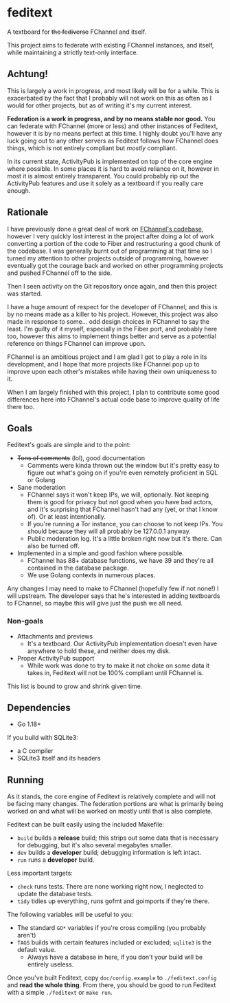 # feditext

A textboard for ~~the fediverse~~ FChannel and itself.

This project aims to federate with existing FChannel instances, and itself,
while maintaining a strictly text-only interface.

## Achtung!

This is largely a work in progress, and most likely will be for a while.
This is exacerbated by the fact that I probably will not work on this as often
as I would for other projects, but as of writing it's my current interest.

**Federation is a work in progress, and by no means stable nor good.**
You can federate with FChannel (more or less) and other instances of Feditext,
however it is by no means perfect at this time.
I highly doubt you'll have any luck going out to any other servers as Feditext
follows how FChannel does things, which is not entirely compliant but *mostly*
compliant.

In its current state, ActivityPub is implemented on top of the core engine where
possible.
In some places it is hard to avoid reliance on it, however in most it is almost
entirely transparent.
You could probably rip out the ActivityPub features and use it solely as a
textboard if you really care enough.

## Rationale

I have previously done a great deal of work on [FChannel's
codebase](https://github.com/FChannel0/FChannel-Server), however I very quickly
lost interest in the project after doing a lot of work converting a portion of
the code to Fiber and restructuring a good chunk of the codebase.
I was generally burnt out of programming at that time so I turned my attention
to other projects outside of programming, however eventually got the courage
back and worked on other programming projects and pushed FChannel off to the
side.

Then I seen activity on the Git repository once again, and then this project was
started.

I have a huge amount of respect for the developer of FChannel, and this is by no
means made as a killer to his project.
However, this project was also made in response to some... odd design choices in
FChannel to say the least.
I'm guilty of it myself, especially in the Fiber port, and probably here too,
however this aims to implement things better and serve as a potential reference
on things FChannel can improve upon.

FChannel is an ambitious project and I am glad I got to play a role in its
development, and I hope that more projects like FChannel pop up to improve upon
each other's mistakes while having their own uniqueness to it.

When I am largely finished with this project, I plan to contribute some good
differences here into FChannel's actual code base to improve quality of life
there too.

## Goals

Feditext's goals are simple and to the point:

- ~~Tons of comments~~ (lol), good documentation
  - Comments were kinda thrown out the window but it's pretty easy to figure out
    what's going on if you're even remotely proficient in SQL or Golang
- Sane moderation
  - FChannel says it won't keep IPs, we will, optionally.
    Not keeping them is good for privacy but not good when you have bad actors,
    and it's surprising that FChannel hasn't had any (yet, or that I know of).
    Or at least intentionally.
  - If you're running a Tor instance, you can choose to not keep IPs.
    You should because they will all probably be 127.0.0.1 anyway.
  - Public moderation log. It's a little broken right now but it's there.
    Can also be turned off.
- Implemented in a simple and good fashion where possible.
  - FChannel has 88+ database functions, we have 39 and they're all contained in
    the database package.
  - We use Golang contexts in numerous places.

Any changes I may need to make to FChannel (hopefully few if not none!) I will
upstream.
The developer says that he's interested in adding textboards to FChannel, so
maybe this will give just the push we all need.

### Non-goals

- Attachments and previews
  - It's a textboard.
    Our ActivityPub implementation doesn't even have anywhere to hold these, and
    neither does my disk.
- Proper ActivityPub support
  - While work was done to try to make it not choke on some data it takes in,
    Feditext will not be 100% compliant until FChannel is.

This list is bound to grow and shrink given time.

## Dependencies

- Go 1.18+

If you build with SQLite3:

- a C compiler
- SQLite3 itself and its headers

## Running

As it stands, the core engine of Feditext is relatively complete and will not be
facing many changes.
The federation portions are what is primarily being worked on and what will be
worked on mostly until that is also complete.

Feditext can be built easily using the included Makefile:

- `build` builds a **release** build; this strips out some data that is
  necessary for debugging, but it's also several megabytes smaller.
- `dev` builds a **developer** build; debugging information is left intact.
- `run` runs a **developer** build.

Less important targets:

- `check` runs tests.
  There are none working right now, I neglected to update the database tests.
- `tidy` tidies up everything, runs gofmt and goimports if they're there.

The following variables will be useful to you:

- The standard `GO*` variables if you're cross compiling (you probably aren't)
- `TAGS` builds with certain features included or excluded; `sqlite3` is the
  default value.
  - Always have a database in here, if you don't your build will be entirely
    useless.

Once you've built Feditext, copy `doc/config.example` to `./feditext.config` and
**read the whole thing**.
From there, you should be good to run Feditext with a simple `./feditext` or
`make run`.
